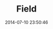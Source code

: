 --- 
layout: entry
category: notebook
excerpt:
title: Field
location: Huế, Vietnam
date_taken: April 2010
camera: Ricoh GR Digital III
lens: Ricoh GR Lens 28mm-e f/1.9
date: 2014-07-10 23:50:46
tags: [10 to 15 years, boys, brick, dirt, dust, field, football, futebol, goal, goalpost, kids, playing, soccer, tree]
image: GRS-20100410-164800
---